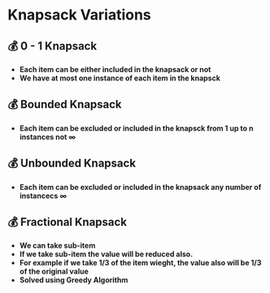 # Knapsack Variations

## 💰 0 - 1 Knapsack
- **Each item can be either included in the knapsack or not**
- **We have at most one instance of each item in the knapsck**

## 💰 Bounded Knapsack
- **Each item can be excluded or included in the knapsck from 1 up to n instances not ∞**

## 💰 Unbounded Knapsack
- **Each item can be excluded or included in the knapsack any number of instancecs ∞**

## 💰 Fractional Knapsack
- **We can take sub-item**
- **If we take sub-item the value will be reduced also.**
- **For example if we take 1/3 of the item wieght, the value also will be 1/3 of the original value**
- **Solved using Greedy Algorithm**
